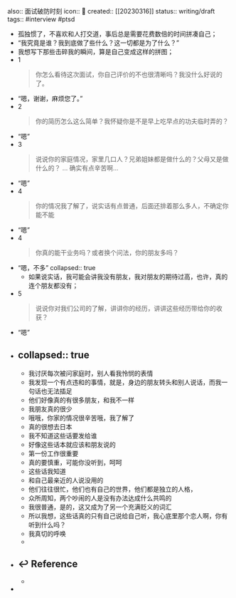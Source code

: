 also:: 面试破防时刻
icon:: 📝
created:: [[20230316]]
status:: writing/draft
tags:: #interview #ptsd

- 孤独惯了，不喜欢和人打交道，事后总是需要花费数倍的时间拼凑自己；
- “我究竟是谁？我到底做了些什么？这一切都是为了什么？”
- 我想写下那些击碎我的瞬间，算是自己变成这样的拼图；
- 1
  > 你怎么看待这次面试，你自己评价的不也很清晰吗？我没什么好说的了。
- “嗯，谢谢，麻烦您了。”
- 2
  > 你的简历怎么这么简单？我怀疑你是不是早上吃早点的功夫临时弄的？
- “嗯”
- 3
  > 说说你的家庭情况，家里几口人？兄弟姐妹都是做什么的？父母又是做什么的？
  …
  确实有点辛苦啊…
- “嗯”
- 4
  > 你的情况我了解了，说实话有点普通，后面还排着那么多人，不确定你能不能
- “嗯”
- 4
  > 你真的能干业务吗？或者换个问法，你的朋友多吗？
- “嗯，不多”
  collapsed:: true
  - 如果说实话，我可能会讲我没有朋友，我对朋友的期待过高，也许，真的连个朋友都没有；
- 5
  > 说说你对我们公司的了解，讲讲你的经历，讲讲这些经历带给你的收获？
- “嗯”
- collapsed:: true
  ---
  - 我讨厌每次被问家庭时，别人看我怜悯的表情
  - 我发现一个有点违和的事情，就是，身边的朋友转头和别人说话，而我一句话也无法插足
  - 他们好像真的有很多朋友，和我不一样
  - 我朋友真的很少
  - 哦哦，你家的情况很辛苦哦，我了解了
  - 真的很想去日本
  - 我不知道这些话要发给谁
  - 好像这些话本就应该和朋友说的
  - 第一份工作很重要
  - 真的要慎重，可能你没听到，呵呵
  - 这些话我知道
  - 和自己最亲近的人说没用的
  - 他们往往很忙，他们也有自己的世界，他们都是独立的人格，
  - 众所周知，两个吵闹的人是没有办法达成什么共鸣的
  - 我很普通，是的，这又成为了另一个充满贬义的词汇
  - 所以我想，这些话真的只有自己说给自己听，我心底里那个恋人啊，你有听到什么吗？
  - 我真切的呼唤
  -
- ## ↩ Reference
  -
-